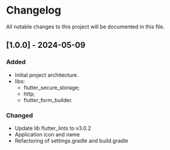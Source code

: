 # Changelog

All notable changes to this project will be documented in this file.

## [1.0.0] - 2024-05-09

### Added
- Initial project architecture.
- libs:
    - flutter_secure_storage;
    - http;
    - flutter_form_builder.

### Changed   
- Update lib flutter_lints to v3.0.2
- Application icon and name
- Refactoring of settings.gradle and build.gradle